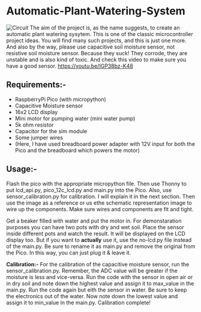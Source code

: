 # Automatic-Plant-Watering-System

![Circuit](https://user-images.githubusercontent.com/90843436/198832746-de757784-c96c-4fa1-ac33-293d97efa5e6.png)
    The aim of the project is, as the name suggests, to create an automatic plant watering sysytem. This is one of the classic microcontroller project ideas. You will find many such projects, and this is just one more.
    And also by the way, please use capacitive soil moisture sensor, not resistive soil moisture sensor. Because they suck! They corrode, they are unstable and is also kind of toxic. And check this video to make sure you have a good sensor. https://youtu.be/IGP38bz-K48

## Requirements:-
  - RaspberryPi Pico (with micropython)
  - Capacitive Moisture sensor
  - 16x2 LCD display
  - Mini motor for pumping water (mini water pump)
  - 5k ohm resistor
  - Capacitor for the sim module
  - Some jumper wires
  - (Here, I have used breadboard power adapter with 12V input for both the Pico and the breadboard which powers the motor)

## Usage:-
Flash the pico with the appropriate micropython file. Then use Thonny to put lcd_api.py, pico_12c_lcd.py and main.py into the Pico. Also, use sensor_calibration.py for calibration. I will explain it in the next section. Then use the image as a reference or us ethe schematic representation image to wire up the components. Make sure wires and components are fit and tight.

Get a beaker filled with water and put the motor in. For demonstaration purposes you can have two pots with dry and wet soil. Place the sensor inside different pots and watch the result. It will be displayed on the LCD display too. But if you want to **actually** use it, use the no-lcd.py file instead of the main.py. Be sure to rename it as main.py and remove the original from the Pico. In this way, you can just plug it & leave it.

  **Calibration:-**
For the calibration of the capacitive moisture sensor, run the sensor_calibration.py. Remember, the ADC value will be greater if the moisture is less and vice-versa. Run the code with the sensor in open air or in dry soil and note down the highest value and assign it to max_value in the main.py. Run the code again but eith the sensor in water. Be sure to keep the electronics out of the water. Now note down the lowest value and assign it to min_value in the main.py. Calibration complete!
